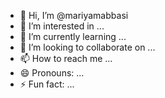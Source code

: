 - 👋 Hi, I’m @mariyamabbasi
- 👀 I’m interested in ...
- 🌱 I’m currently learning ...
- 💞️ I’m looking to collaborate on ...
- 📫 How to reach me ...
- 😄 Pronouns: ...
- ⚡ Fun fact: ...

<!---
mariyamabbasi/mariyamabbasi is a ✨ special ✨ repository because its `README.md` (this file) appears on your GitHub profile.
You can click the Preview link to take a look at your changes.
--->
